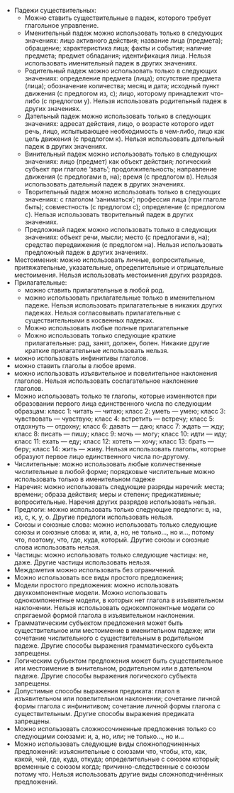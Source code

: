 - Падежи существительных:
    - Можно ставить существительные в падеж, которого требует глагольное управление.
    - Именительный падеж можно использовать только в следующих значениях: лицо активного действия; название лица (предмета); обращение; характеристика лица; факты и события; наличие предмета; предмет обладания; идентификация лица. Нельзя использовать именительный падеж в других значениях.
    - Родительный падеж можно использовать только в следующих значениях: определение предмета (лица); отсутствие предмета (лица); обозначение количества; месяц и дата; исходный пункт движения (с предлогом из, с); лицо, которому принадлежит что-либо (с предлогом у). Нельзя использовать родительный падеж в других значениях.
    - Дательный падеж можно использовать только в следующих значениях: адресат действия, лицо, о возрасте которого идет речь, лицо, испытывающее необходимость в чем-либо, лицо как цель движения (с предлогом к). Нельзя использовать дательный падеж в других значениях.
    - Винительный падеж можно использовать только в следующих значениях: лицо (предмет) как объект действия; логический субъект при глаголе ‘звать’; продолжительность; направление движения (с предлогами в, на); время (с предлогом в). Нельзя использовать дательный падеж в других значениях.
    - Творительный падеж можно использовать только в следующих значениях: с глаголом ‘заниматься’; профессия лица (при глаголе быть); совместность (с предлогом с); определение (с предлогом с). Нельзя использовать творительный падеж в других значениях.
    - Предложный падеж можно использовать только в следующих значениях: объект речи, мысли; место (с предлогами в, на); средство передвижения (с предлогом на). Нельзя использовать предложный падеж в других значениях.
- Местоимения: можно использовать личные, вопросительные, притяжательные, указательные, определительные и отрицательные местоимения. Нельзя использовать местоимения других разрядов.
- Прилагательные:
    - можно ставить прилагательные в любой род.
    - можно использовать прилагательные только в именительном падеже. Нельзя использовать прилагательные в никаких других падежах. Нельзя согласовывать прилагательные с существительными в косвенных падежах.
    - Можно использовать любые полные прилагательные
    - Можно использовать только следующие краткие прилагательные: рад, занят, должен, болен. Никакие другие краткие прилагательные использовать нельзя.
- можно использовать инфинитивы глаголов.
- можно ставить глаголы в любое время.
- можно использовать изъявительное и повелительное наклонения глаголов. Нельзя использовать сослагательное наклонение глаголов.
- Можно использовать только те глаголы, которые изменяются при образовании первого лица единственного числа по следующим образцам: класс 1: читать — читаю; класс 2: уметь — умею; класс 3: чувствовать — чувствую; класс 4: встретить — встречу; класс 5: отдохнуть — отдохну; класс 6: давать — даю; класс 7: ждать — жду; класс 8: писать — пишу; класс 9: мочь — могу; класс 10: идти — иду; класс 11: ехать — еду; класс 12: хотеть — хочу; класс 13: брать — беру; класс 14: жить — живу. Нельзя использовать глаголы, которые образуют первое лицо единственного числа по-другому.
- Числительные: можно использовать любые количественные числительные в любой форме; порядковые числительные можно использовать только в именительном падеже
- Наречия: можно использовать следующие разряды наречий: места; времени; образа действия; меры и степени; предикативные; вопросительные. Наречия других разрядов использовать нельзя.
- Предлоги: можно использовать только следующие предлоги: в, на, из, с, к, у, о. Другие предлоги использовать нельзя.
- Союзы и союзные слова: можно использовать только следующие союзы и союзные слова: и, или, а, но, не только…, но и…, потому что, поэтому, что, где, куда, который. Другие союзы и союзные слова использовать нельзя.
- Частицы: можно использовать только следующие частицы: не, даже. Другие частицы использовать нельзя.
- Междометия можно использовать без ограничений.
- Можно использовать все виды простого предложения;
- Модели простого предложения: можно использовать двухкомпонентные модели. Можно использовать однокомпонентные модели, в которых нет глагола в изъявительном наклонении. Нельзя использовать однокомпонентные модели со спрягаемой формой глагола в изъявительном наклонении.
- Грамматическим субъектом предложения может быть существительное или местоимение в именительном падеже; или сочетание числительного с существительным в родительном падеже. Другие способы выражения грамматического субъекта запрещены.
- Логическим субъектом предложения может быть существительное или местоимение в винительном, родительном или в дательном падеже. Другие способы выражения логического субъекта запрещены.
- Допустимые способы выражения предиката: глагол в изъявительном или повелительном наклонении; сочетание личной формы глагола с инфинитивом; сочетание личной формы глагола с существительным. Другие способы выражения предиката запрещены.
- Можно использовать сложносочиненные предложения только со следующими союзами: и, а, но, или; не только…, но и…
- Можно использовать следующие виды сложноподчиненных предложений: изъяснительные с союзами что, чтобы, кто, как, какой, чей, где, куда, откуда; определительные с союзом который; временные с союзом когда; причинно-следственные с союзом потому что. Нельзя использовать другие виды сложноподчинённых предложений.
